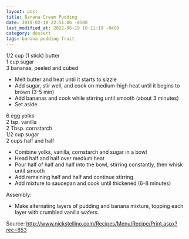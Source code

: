 ```yaml
---
layout: post
title: Banana Cream Pudding
date: 2019-02-18 22:51:06 -0500
last_modified_at: 2022-06-19 10:11:19 -0400
category: dessert
tags: banana pudding fruit
---
```

1/2 cup (1 stick) butter  
1 cup sugar  
3 bananas, peeled and cubed  

  * Melt butter and heat until it starts to sizzle
  * Add sugar, stir well, and cook on medium-high heat until it begins to brown (3-5 min)
  * Add bananas and cook while stirring until smooth (about 3 minutes)
  * Set aside

6 egg yolks  
2 tsp. vanilla  
2 Tbsp. cornstarch  
1/2 cup sugar  
2 cups half and half  

  * Combine yolks, vanilla, cornstarch and sugar in a bowl
  * Head half and half over medium heat
  * Pour half of half and half into the bowl, stirring constantly, then whisk until smooth
  * Add remaining half and half and continue stirring
  * Add mixture to saucepan and cook until thickened (6-8 minutes)

Assembly:  

  * Make alternating layers of pudding and banana mixture, topping each layer with crumbled vanilla wafers.

Source: http://www.nickstellino.com/Recipes/Menu/Recipe/Print.aspx?rec=853  
